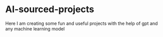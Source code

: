 # AI-sourced-projects
Here I am creating some fun and useful projects with the help of gpt and any machine learning model
